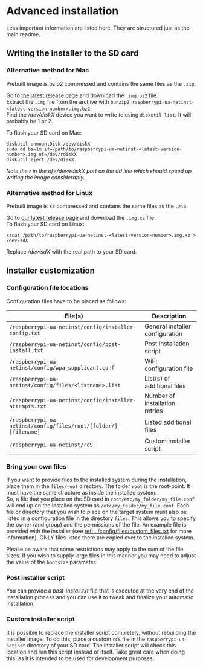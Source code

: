 # Advanced installation

Less important information are listed here. They are structured just as the main readme.

## Writing the installer to the SD card

### Alternative method for Mac

Prebuilt image is bzip2 compressed and contains the same files as the `.zip`.

Go to [the latest release page](https://github.com/FooDeas/raspberrypi-ua-netinst/releases/latest) and download the `.img.bz2` file.  
Extract the `.img` file from the archive with `bunzip2 raspberrypi-ua-netinst-<latest-version-number>.img.bz2`.  
Find the _/dev/diskX_ device you want to write to using `diskutil list`. It will probably be 1 or 2.  

To flash your SD card on Mac:

```
diskutil unmountDisk /dev/diskX
sudo dd bs=1m if=/path/to/raspberrypi-ua-netinst-<latest-version-number>.img of=/dev/rdiskX
diskutil eject /dev/diskX
```

_Note the **r** in the of=/dev/rdiskX part on the dd line which should speed up writing the image considerably._

### Alternative method for Linux

Prebuilt image is xz compressed and contains the same files as the `.zip`.

Go to [our latest release page](https://github.com/FooDeas/raspberrypi-ua-netinst/releases/latest) and download the `.img.xz` file.  
To flash your SD card on Linux:

```
xzcat /path/to/raspberrypi-ua-netinst-<latest-version-number>.img.xz > /dev/sdX
```

Replace _/dev/sdX_ with the real path to your SD card.

## Installer customization

### Configuration file locations

Configuration files have to be placed as follows:

| File(s) | Description |
|-----------------------------------------------------------------|---------------------------------|
| `/raspberrypi-ua-netinst/config/installer-config.txt` | General installer configuration |
| `/raspberrypi-ua-netinst/config/post-install.txt` | Post installation script |
| `/raspberrypi-ua-netinst/config/wpa_supplicant.conf` | WiFi configuration file |
| `/raspberrypi-ua-netinst/config/files/<listname>.list` | List(s) of additional files |
| `/raspberrypi-ua-netinst/config/installer-attempts.txt` | Number of installation retries |
| `/raspberrypi-ua-netinst/config/files/root/[folder/][filename]` | Listed additional files |
| `/raspberrypi-ua-netinst/rcS` | Custom installer script |

### Bring your own files

If you want to provide files to the installed system during the installation, place them in the `files/root` directory. The folder `root` is the root-point. It must have the same structure as inside the installed system.  
So, a file that you place on the SD card in `root/etc/my_folder/my_file.conf` will end up on the installed system as `/etc/my_folder/my_file.conf`.
Each file or directory that you wish to place on the target system must also be listed in a configuration file in the directory `files`. This allows you to specify the owner (and group) and the permissions of the file. An example file is provided with the installer (see [ref: ../config/files/custom_files.txt](../config/files/custom_files.txt) for more information). ONLY files listed there are copied over to the installed system.

Please be aware that some restrictions may apply to the sum of the file sizes. If you wish to supply large files in this manner you may need to adjust the value of the `bootsize` parameter.

### Post installer script

You can provide a _post-install.txt_ file that is executed at the very end of the installation process and you can use it to tweak and finalize your automatic installation.

### Custom installer script

It is possible to replace the installer script completely, without rebuilding the installer image. To do this, place a custom `rcS` file in the `raspberrypi-ua-netinst` directory of your SD card. The installer script will check this location and run this script instead of itself. Take great care when doing this, as it is intended to be used for development purposes.
